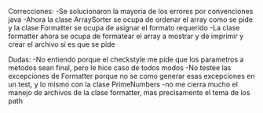 Correcciones:
    -Se solucionaron la mayoria de los errores por convenciones java
    -Ahora la clase ArraySorter se ocupa de ordenar el array como se pide y la clase Formatter se ocupa de asignar el formato requerido
    -La clase formatter ahora se ocupa de formatear el array a mostrar y de imprimir y crear el archivo si es que se pide
    
Dudas: 
    -No entiendo porque el checkstyle me pide que los parametros a metodos sean final, pero le hice caso de todos modos
    -No testee las excepciones de Formatter porque no se como generar esas excepciones en un test, y lo mismo
     con la clase PrimeNumbers
     -no me cierra mucho el manejo de archivos de la clase formatter, mas precisamente
      el tema de los path 